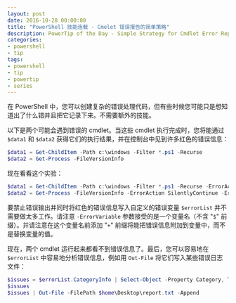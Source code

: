 ```yaml
---
layout: post
date: 2016-10-28 00:00:00
title: "PowerShell 技能连载 - Cmelet 错误报告的简单策略"
description: PowerTip of the Day - Simple Strategy for Cmdlet Error Reporting
categories:
- powershell
- tip
tags:
- powershell
- tip
- powertip
- series
---
```

在 PowerShell 中，您可以创建复杂的错误处理代码，但有些时候您可能只是想知道出了什么错并且把它记录下来。不需要额外的技能。

以下是两个可能会遇到错误的 cmdlet。当这些 cmdlet 执行完成时，您将能通过 `$data1` 和 `$data2` 获得它们的执行结果，并在控制台中见到许多红色的错误信息：

```powershell
$data1 = Get-ChildItem -Path c:\windows -Filter *.ps1 -Recurse 
$data2 = Get-Process -FileVersionInfo
```

现在看看这个实验：

```powershell
$data1 = Get-ChildItem -Path c:\windows -Filter *.ps1 -Recurse -ErrorAction SilentlyContinue -ErrorVariable errorList
$data2 = Get-Process -FileVersionInfo -ErrorAction SilentlyContinue -ErrorVariable +errorList
```

要禁止错误输出并同时将红色的错误信息写入自定义的错误变量 `$errorList` 并不需要做太多工作。请注意 `-ErrorVariable` 参数接受的是一个变量名（不含 "`$`" 前缀）。并请注意在这个变量名前添加 "`+`" 前缀将能把错误信息附加到变量中，而不是替换变量的值。

现在，两个 cmdlet 运行起来都看不到错误信息了。最后，您可以容易地在 `$errorList` 中容易地分析错误信息，例如用 `Out-File` 将它们写入某些错误日志文件：

```powershell
$issues = $errorList.CategoryInfo | Select-Object -Property Category, TargetName
$issues
$issues | Out-File -FilePath $home\Desktop\report.txt -Append
```
<!--本文国际来源：[Simple Strategy for Cmdlet Error Reporting](http://community.idera.com/powershell/powertips/b/tips/posts/simple-strategy-for-cmdlet-error-reporting-directory)-->
